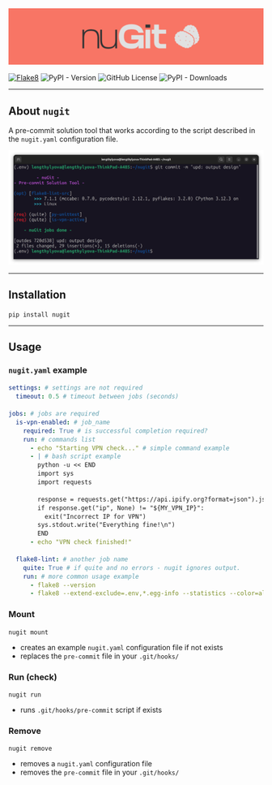 <img src="assets/images/lesa7xg.png">

[![Flake8](https://github.com/lengthylyova/nugit/actions/workflows/flake8-lint.yaml/badge.svg)](https://github.com/lengthylyova/nugit/actions/workflows/flake8-lint.yaml)
![PyPI - Version](https://img.shields.io/pypi/v/nugit)
![GitHub License](https://img.shields.io/github/license/lengthylyova/nugit)
![PyPI - Downloads](https://img.shields.io/pypi/dm/nugit)

---

## About `nugit`
A pre-commit solution tool that works according to the script described in the `nugit.yaml` configuration file.

<img src="assets/images/k9x8fAf.png">

---

## Installation
```console
pip install nugit
```

---

## Usage
### `nugit.yaml` example
```yaml
settings: # settings are not required
  timeout: 0.5 # timeout between jobs (seconds)

jobs: # jobs are required
  is-vpn-enabled: # job_name
    required: True # is successful completion required?
    run: # commands list
      - echo "Starting VPN check..." # simple command example
      - | # bash script example
        python -u << END
        import sys
        import requests
        
        response = requests.get("https://api.ipify.org?format=json").json()
        if response.get("ip", None) != "${MY_VPN_IP}":
          exit("Incorrect IP for VPN")
        sys.stdout.write("Everything fine!\n")
        END
      - echo "VPN check finished!"

  flake8-lint: # another job name
    quite: True # if quite and no errors - nugit ignores output.
    run: # more common usage example
      - flake8 --version
      - flake8 --extend-exclude=.env,*.egg-info --statistics --color=always --ignore F401 --max-line-length=100
```

### Mount
```console
nugit mount
```
* creates an example `nugit.yaml` configuration file if not exists
* replaces the `pre-commit` file in your `.git/hooks/`

### Run (check)
```console
nugit run
```
* runs `.git/hooks/pre-commit` script if exists

### Remove
```console
nugit remove
```
* removes a `nugit.yaml` configuration file
* removes the `pre-commit` file in your `.git/hooks/`
